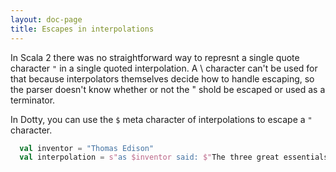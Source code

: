 ```yaml
---
layout: doc-page
title: Escapes in interpolations
---
```


In Scala 2 there was no straightforward way to represnt a single quote character `"` in a single quoted interpolation. A \ character can't be used for that because interpolators themselves decide how to handle escaping, so the parser doesn't know whether or not the " shold be escaped or used as a terminator.

In Dotty, you can use the `$` meta character of interpolations to escape a `"` character.

```scala
  val inventor = "Thomas Edison"
  val interpolation = s"as $inventor said: $"The three great essentials to achieve anything worth while are: Hard work, Stick-to-itiveness, and Common sense.$""
```
